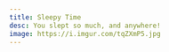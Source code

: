 ```yaml
---
title: Sleepy Time
desc: You slept so much, and anywhere!
image: https://i.imgur.com/tqZXmP5.jpg
---
```

